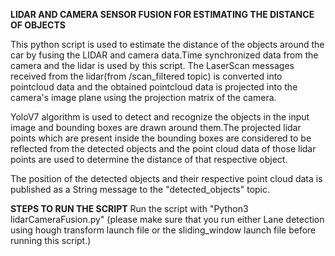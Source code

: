 **LIDAR AND CAMERA SENSOR FUSION FOR ESTIMATING THE DISTANCE OF OBJECTS**

This python script is used to estimate the distance of the objects around the car by fusing the LIDAR and camera data.Time synchronized data from the camera and 
the lidar is used by this script. The LaserScan messages received from the lidar(from /scan_filtered topic) is converted into pointcloud data and the obtained 
pointcloud data is projected into the camera's image plane using the projection matrix of the camera.

YoloV7 algorithm is used to detect and recognize the objects in the input image and bounding boxes are drawn around them.The projected lidar points which
are present inside the bounding boxes are considered to be reflected from the detected objects and the point cloud data of those lidar points are used to determine 
the distance of that respective object.

The position of the detected objects and their respective point cloud data is published as a String message to the "detected_objects" topic.

**STEPS TO RUN THE SCRIPT**
Run the script with "Python3 lidarCameraFusion.py"
(please make sure that you run either Lane detection using hough transform launch file or the sliding_window launch file before running this script.)
